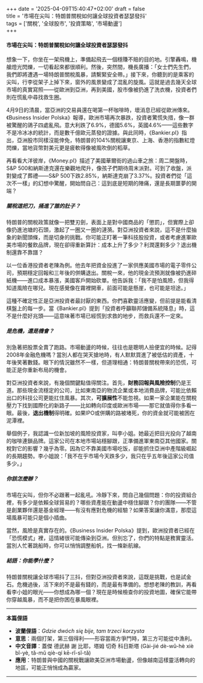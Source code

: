 +++
date = '2025-04-09T15:40:47+02:00'
draft = false  
title = '市場在尖叫：特朗普關稅如何讓全球投資者瑟瑟發抖'  
tags = ['關稅', '全球股市', '投資策略', '市場動盪']  
+++

#### 市場在尖叫：特朗普關稅如何讓全球投資者瑟瑟發抖

想象一下，你坐在一架飛機上，準備起飛去一個穩賺不賠的目的地。引擎轟鳴，機艙燈光閃爍，一切看起來都很順利。然後，突然間，機長廣播：「女士們先生們，我們即將遭遇一場特朗普關稅風暴，請繫緊安全帶。」接下來，你聽到的是乘客的尖叫，行李從架子上掉下來，窗外的風景變成了混亂的旋風。這就是過去幾天全球市場的真實寫照——從歐洲到亞洲，再到美國，股市像被扔進了洗衣機，投資者們則在慌亂中尋找救生圈。

4月9日的清晨，當亞洲的交易員還在喝第一杯咖啡時，壞消息已經從歐洲傳來。《Business Insider Polska》報導，歐洲市場再次暴跌，投資者驚慌失措，像一群被驚醒的鴿子四處亂飛。意大利跌了6.9%，德國5.6%，英國4.6%——這些數字不是冷冰冰的統計，而是數千億歐元蒸發的證據。與此同時，《Bankier.pl》指出，亞洲股市同樣沒能倖免，特朗普的104%關稅讓東京、上海、香港的指數紅燈閃爍，當地貨幣對美元更是疲軟得像被風吹倒的稻草。

再看看大洋彼岸，《Money.pl》描述了美國華爾街的過山車之旅：周二開盤時，S&P 500和納斯達克還在樂觀地爬升，像孩子們期待周末派對。可到了收盤，派對變成了葬禮——S&P 500下跌2.85%，納斯達克崩了3.37%。投資者們從「這次不一樣」的幻想中驚醒，開始問自己：這到底是短期的陣痛，還是長期噩夢的開端？

##### 關稅這把刀，捅進了誰的肚子？

特朗普的關稅政策就像一把雙刃劍，表面上是對中國商品的「懲罰」，但實際上卻像扔進池塘的石頭，激起了一圈又一圈的漣漪。對亞洲投資者來說，這不是什麼抽象的新聞頭條，而是切身的挑戰。你可能正盯著一筆科技股投資，或者考慮進軍歐美市場的餐飲品牌，現在卻得重新算計：成本上升了多少？利潤還剩多少？退出機制還靠不靠譜？

以一位香港投資者老陳為例。他去年把資金投進了一家供應美國市場的電子零件公司，預期穩定回報和三年後的併購退出。關稅一來，他的現金流預測就像被扔進碎紙機——進口成本暴漲，美國客戶開始砍單。他告訴我：「我不是怕風險，但我得知道風險在哪兒。現在感覺像在霧裡開車，前面可能是懸崖，也可能是坦途。」

這種不確定性正是亞洲投資者最討厭的東西。你們喜歡靈活應變，但前提是能看清棋盤上的每一步。當《Bankier.pl》提到「投資者呼籲聯邦儲備系統降息」時，這不是什麼好兆頭——這意味著市場已經慌到求救的地步，而救兵還不一定來。

##### 是危機，還是機會？

別急著把股票全賣了跑路。市場動盪的時候，往往也是聰明人撿便宜的時候。記得2008年金融危機嗎？當別人都在哭天搶地時，有人默默買進了被低估的資產，十年後笑著數錢。眼下的情況雖然不一樣，但道理相通：特朗普關稅帶來的恐慌，可能正是你重新布局的機會。

對亞洲投資者來說，有幾個關鍵點值得關注。首先，**財務回報與風險控制**仍是王道。那些現金流穩定的公司，比如東南亞的物流企業或本地消費品牌，可能比依賴出口的科技公司更能扛住風暴。其次，**可擴展性**不能忽視。如果一家企業能在關稅壓力下找到國際化的新路子——比如轉向印度或歐洲市場——那它就值得你多看一眼。最後，**退出機制**得明確。如果IPO或併購的路被堵死，你的資金就可能被困在泥潭裡。

舉個例子，我認識一位新加坡的風險投資家，叫李小姐。她最近把目光投向了越南的咖啡連鎖品牌。這家公司在本地市場站穩腳跟，正準備進軍東南亞其他國家。關稅對它的影響？幾乎為零。因為它不靠美國市場吃饭，卻能抓住亞洲中產階級崛起的長期趨勢。李小姐說：「我不在乎市場今天跌多少，我只在乎五年後這家公司值多少。」

##### 你該怎麼辦？

市場在尖叫，但你不必跟著一起亂吼。冷靜下來，問自己幾個問題：你的投資組合裡，有多少是依賴全球貿易的？哪些資產能在動盪中穩住腳跟？你的團隊——不管是創業夥伴還是基金經理——有沒有應對危機的經驗？如果答案讓你滿意，那麼這場風暴可能只是個小插曲。

當然，風險是真實存在的。《Business Insider Polska》提到，歐洲投資者已經在「恐慌模式」裡，這情緒很可能傳染到亞洲。但別忘了，你們的特點是務實靈活。當別人忙著跳船時，你可以悄悄調整船帆，找一條新航線。

##### 結語：你能學什麼？

特朗普關稅讓全球市場抖了三抖，但對亞洲投資者來說，這既是挑戰，也是試金石。危機過後，活下來的不是最有錢的，而是最有準備的。想想老陳的教訓，再看看李小姐的眼光——你想成為哪一個？現在是時候檢查你的投資地圖，確保它能帶你穿越風暴，而不是把你困在暴風眼裡。



---

**本篇俚語**  
- **波蘭俚語**：*Gdzie dwóch się bije, tam trzeci korzysta*  
- **意思**：兩個打架，第三個得利——形容當兩方爭鬥時，第三方可能從中漁利。  
- **中文音譯**：蓋傑 德武赫 謝 比耶，塔姆 切奇 科日斯塔 (Gài-jié dè-wǔ-hè xiè bǐ-yè, tǎ-mǔ qiè-qí kē-rǐ-sǐ-tǎ)  
- **應用**：特朗普與中國的關稅戰讓歐美亞洲市場動盪，但像越南這樣靈活轉向的地區，可能正悄悄成為贏家。

---
